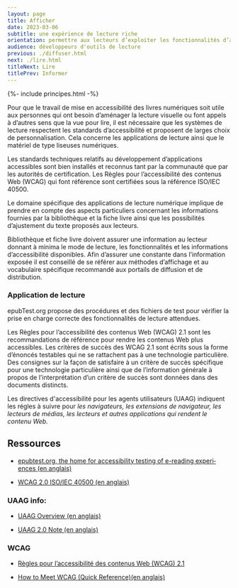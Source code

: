 ```yaml
---
layout: page
title: Afficher
date: 2023-03-06
subtitle: une expérience de lecture riche
orientation: permettre aux lecteurs d’exploiter les fonctionnalités d’accessibilité des livres numériques
audience: développeurs d'outils de lecture
previous: ./diffuser.html
next: ./lire.html
titleNext: Lire
titlePrev: Informer
---
```


<div markdown="1" id="principes">

{%- include principes.html -%}

Pour que le travail de mise en accessibilité des livres numériques soit utile aux personnes qui ont besoin d’aménager la lecture visuelle ou font appels à d’autres sens que la vue pour lire, il est nécessaire que les systèmes de lecture respectent les standards d’accessibilité et proposent de larges choix de personnalisation. Cela concerne les applications de lecture ainsi que le matériel de type liseuses numériques.

Les standards techniques relatifs au développement d’applications accessibles sont bien installés et reconnus tant par la communauté que par les autorités de certification. Les Règles pour l’accessibilité des contenus Web (WCAG) qui font référence sont certifiées sous la référence ISO/IEC 40500.

Le domaine spécifique des applications de lecture numérique implique de prendre en compte des aspects particuliers concernant les informations fournies par la bibliothèque et la fiche livre ainsi que les possibilités d’ajustement du texte proposés aux lecteurs.

Bibliothèque et fiche livre doivent assurer une information au lecteur donnant à minima le mode de lecture, les fonctionnalités et les informations d’accessibilité disponibles. Afin d’assurer une constante dans l’information exposée il est conseillé de se référer aux méthodes d’affichage et au vocabulaire spécifique recommandé aux portails de diffusion et de distribution.

### Application de lecture

epubTest.org propose des procédures et des fichiers de test pour vérifier la prise en charge correcte des fonctionnalités de lecture attendues.

Les Règles pour l’accessibilité des contenus Web (WCAG) 2.1 sont les recommandations de référence pour rendre les contenus Web plus accessibles. Les critères de succès des WCAG 2.1 sont écrits sous la forme d’énoncés testables qui ne se rattachent pas à une technologie particulière. Des consignes sur la façon de satisfaire à un critère de succès spécifique pour une technologie particulière ainsi que de l’information générale à propos de l’interprétation d’un critère de succès sont données dans des documents distincts.

Les directives d'accessibilité pour les agents utilisateurs (UAAG) indiquent les régles à suivre pour *les navigateurs, les extensions de navigateur, les lecteurs de médias, les lecteurs et autres applications qui rendent le contenu Web.*

</div>

<section  class="ressources" markdown="1">

## Ressources
<ul>
<li>
<a href="https://epubtest.org/" class="link color_orange" lang="en">epubtest.org, the home for accessibility testing of e-reading experiences <span lang="fr">(en anglais)</span></a></li>
<li>

<a href="https://www.w3.org/WAI/standards-guidelines/wcag/#iso" class="link color_orange" lang="en">WCAG 2.0 ISO/IEC 40500 <span lang="fr">(en anglais)</span></a>
</li>
</ul>

### UAAG info:
<ul>
<li>
<a href="https://www.w3.org/WAI/standards-guidelines/uaag/" class="link color_orange" lang="en"
>UAAG Overview <span lang="fr">(en anglais)</span></a></li>
<li>

<a href="https://www.w3.org/TR/UAAG20/" class="link color_orange" lang="en">UAAG 2.0 Note <span lang="fr">(en anglais)</span></a>
</li>
</ul>

### WCAG
<ul>
<li>
<a href="https://www.w3.org/Translations/WCAG21-fr/" class="link color_orange">Règles pour l’accessibilité des contenus Web (WCAG) 2.1</a></li>
<li>

<a href="https://www.w3.org/WAI/WCAG21/quickref/" class="link color_orange" lang="en">How to Meet WCAG (Quick Reference)<span lang="fr">(en anglais)</span></a>
</li>
</ul>
</section>
